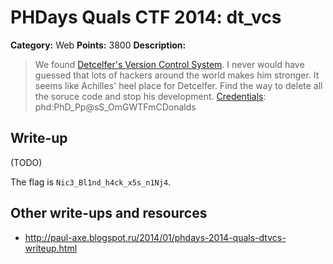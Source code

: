 # PHDays Quals CTF 2014: dt\_vcs

**Category:** Web
**Points:** 3800
**Description:**

> We found [Detcelfer's Version Control System](http://195.133.87.174). I never would have guessed that lots of hackers around the world makes him stronger. It seems like Achilles' heel place for Detcelfer. Find the way to delete all the soruce code and stop his development. [Credentials](http://ctfarchive.phdays.com/phd4quals/dt_vcs%20%283800%29/ctf-task-paul-vcs.ova): phd:PhD\_Pp@sS\_OmGWTFmCDonalds

## Write-up

(TODO)

The flag is `Nic3_Bl1nd_h4ck_x5s_n1Nj4`.

## Other write-ups and resources

* <http://paul-axe.blogspot.ru/2014/01/phdays-2014-quals-dtvcs-writeup.html>
